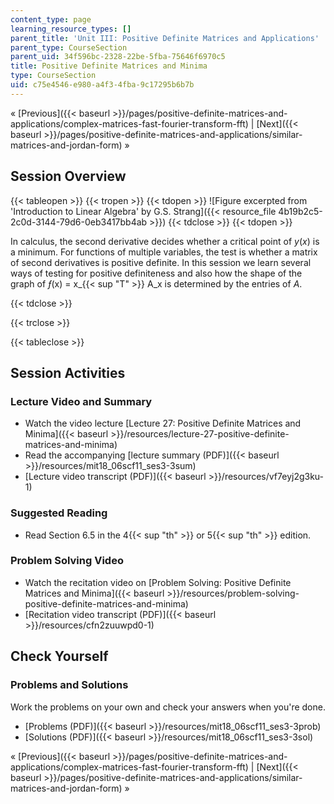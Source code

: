 ```yaml
---
content_type: page
learning_resource_types: []
parent_title: 'Unit III: Positive Definite Matrices and Applications'
parent_type: CourseSection
parent_uid: 34f596bc-2328-22be-5fba-75646f6970c5
title: Positive Definite Matrices and Minima
type: CourseSection
uid: c75e4546-e980-a4f3-4fba-9c17295b6b7b
---
```


« [Previous]({{< baseurl >}}/pages/positive-definite-matrices-and-applications/complex-matrices-fast-fourier-transform-fft) | [Next]({{< baseurl >}}/pages/positive-definite-matrices-and-applications/similar-matrices-and-jordan-form) »

Session Overview
----------------

{{< tableopen >}}
{{< tropen >}}
{{< tdopen >}}
![Figure excerpted from 'Introduction to Linear Algebra' by G.S. Strang]({{< resource_file 4b19b2c5-2c0d-3144-79d6-0eb3417bb4ab >}})
{{< tdclose >}}
{{< tdopen >}}


In calculus, the second derivative decides whether a critical point of _y_(_x_) is a minimum. For functions of multiple variables, the test is whether a matrix of second derivatives is positive definite. In this session we learn several ways of testing for positive definiteness and also how the shape of the graph of _ƒ_(x) = x_{{< sup "T" >}} A_x is determined by the entries of _A_.


{{< tdclose >}}

{{< trclose >}}

{{< tableclose >}}

Session Activities
------------------

### Lecture Video and Summary

*   Watch the video lecture [Lecture 27: Positive Definite Matrices and Minima]({{< baseurl >}}/resources/lecture-27-positive-definite-matrices-and-minima)
*   Read the accompanying [lecture summary (PDF)]({{< baseurl >}}/resources/mit18_06scf11_ses3-3sum)
*   [Lecture video transcript (PDF)]({{< baseurl >}}/resources/vf7eyj2g3ku-1)

### Suggested Reading

*   Read Section 6.5 in the 4{{< sup "th" >}} or 5{{< sup "th" >}} edition.

### Problem Solving Video

*   Watch the recitation video on [Problem Solving: Positive Definite Matrices and Minima]({{< baseurl >}}/resources/problem-solving-positive-definite-matrices-and-minima)
*   [Recitation video transcript (PDF)]({{< baseurl >}}/resources/cfn2zuuwpd0-1)

Check Yourself
--------------

### Problems and Solutions

Work the problems on your own and check your answers when you're done.

*   [Problems (PDF)]({{< baseurl >}}/resources/mit18_06scf11_ses3-3prob)
*   [Solutions (PDF)]({{< baseurl >}}/resources/mit18_06scf11_ses3-3sol)

« [Previous]({{< baseurl >}}/pages/positive-definite-matrices-and-applications/complex-matrices-fast-fourier-transform-fft) | [Next]({{< baseurl >}}/pages/positive-definite-matrices-and-applications/similar-matrices-and-jordan-form) »